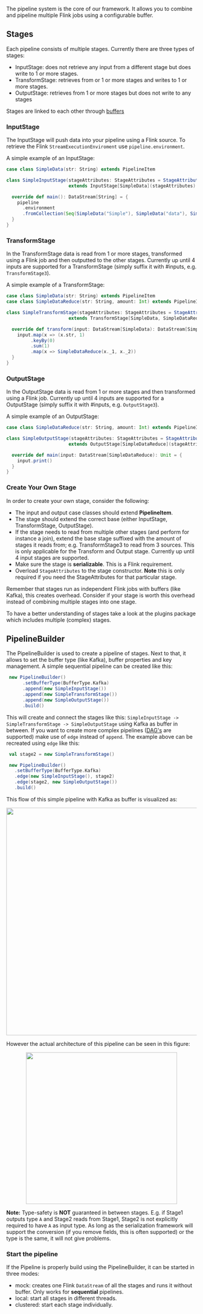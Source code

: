 The pipeline system is the core of our framework. It allows you to combine and pipeline multiple Flink jobs using a configurable buffer. 

## Stages
Each pipeline consists of multiple stages. Currently there are three types of stages:
- InputStage: does not retrieve any input from a different stage but does write to 1 or more stages.
- TransformStage: retrieves from or 1 or more stages and writes to 1 or more stages.
- OutputStage: retrieves from 1 or more stages but does not write to any stages

Stages are linked to each other through [buffers](#buffers)
### InputStage
The InputStage will push data into your pipeline using a Flink source. To retrieve the Flink `StreamExecutionEnviroment` use `pipeline.environment`.  

A simple example of an InputStage:
```scala
case class SimpleData(str: String) extends PipelineItem

class SimpleInputStage(stageAttributes: StageAttributes = StageAttributes()) 
                       extends InputStage[SimpleData](stageAttributes) {

  override def main(): DataStream[String] = {
    pipeline
      .environment
      .fromCollection(Seq(SimpleData("Simple"), SimpleData("data"), SimpleData("set")))
  }
}
```
### TransformStage
In the TransformStage data is read from 1 or more stages, transformed using a Flink job and then outputted to the other stages. Currently up until 4 inputs are supported for a TransformStage (simply suffix it with #inputs, e.g. `TransformStage3`). 

A simple example of a TransformStage: 
```scala
case class SimpleData(str: String) extends PipelineItem
case class SimpleDataReduce(str: String, amount: Int) extends PipelineItem

class SimpleTransformStage(stageAttributes: StageAttributes = StageAttributes()) 
                       extends TransformStage[SimpleData, SimpleDataReduce](stageAttributes) {

  override def transform(input: DataStream[SimpleData): DataStream[SimpleDataReduce] = {
    input.map(x => (x.str, 1)
         .keyBy(0)
         .sum(1)
         .map(x => SimpleDataReduce(x._1, x._2))
  }
}
```
### OutputStage
In the OutputStage data is read from 1 or more stages and then transformed using a Flink job. Currently up until 4 inputs are supported for a OutputStage (simply suffix it with #inputs, e.g. `OutputStage3`). 

A simple example of an OutputStage:
```scala
case class SimpleDataReduce(str: String, amount: Int) extends PipelineItem

class SimpleOutputStage(stageAttributes: StageAttributes = StageAttributes()) 
                       extends OutputStage[SimpleDataReduce](stageAttributes) {

  override def main(input: DataStream[SimpleDataReduce): Unit = {
    input.print()
  }
}
```

### Create Your Own Stage
In order to create your own stage, consider the following:
- The input and output case classes should extend **PipelineItem**. 
- The stage should extend the correct base (either InputStage, TransformStage, OutputStage).
- If the stage needs to read from multiple other stages (and perform for instance a join), extend the base stage suffixed with the amount of stages it reads from; e.g. TransformStage3 to read from 3 sources. This is only applicable for the Transform and Output stage. Currently up until 4 input stages are supported. 
- Make sure the stage is **serializable**. This is a Flink requirement. 
- Overload `StageAttributes` to the stage constructor. **Note** this is only required if you need the StageAttributes for that particular stage.

Remember that stages run as independent Flink jobs with buffers (like Kafka), this creates overhead. Consider if your stage is worth this overhead instead of combining multiple stages into one stage. 

To have a better understanding of stages take a look at the plugins package which includes multiple (complex) stages.

## PipelineBuilder
The PipelineBuilder is used to create a pipeline of stages. Next to that, it allows to set the buffer type (like Kafka), buffer properties and key management.  A simple sequential pipeline can be created like this:
```scala
 new PipelineBuilder()
      .setBufferType(BufferType.Kafka)
      .append(new SimpleInputStage())
      .append(new SimpleTransformStage())
      .append(new SimpleOutputStage())
      .build()
```
This will create and connect the stages like this: `SimpleInputStage -> SimpleTransformStage -> SimpleOutputStage` using Kafka as buffer in between. If you want to create more complex pipelines ([DAG's](https://en.wikipedia.org/wiki/Directed_acyclic_graph) are supported) make use of `edge` instead of `append`. The example above can be recreated using `edge` like this:
```scala
 val stage2 = new SimpleTransformStage()

 new PipelineBuilder()
   .setBufferType(BufferType.Kafka)
   .edge(new SimpleInputStage(), stage2)
   .edge(stage2, new SimpleOutputStage())
   .build()
```
This flow of this simple pipeline with Kafka as buffer is visualized as:
<p align="center"><img src="https://i.imgur.com/g4C3AB0.png" width="600"></p>
However the actual architecture of this pipeline can be seen in this figure:

<p align="center"><img src="https://i.imgur.com/9k4puOS.png" width="400"></p>

**Note:** Type-safety is **NOT** guaranteed in between stages. E.g. if Stage1 outputs type `A` and Stage2 reads from Stage1, Stage2 is not explicitly required to have `A` as input type. As long as the serialization framework will support the conversion (if you remove fields, this is often supported)  or the type is the same, it will not give problems. 

### Start the pipeline
If the Pipeline is properly build using the PipelineBuilder, it can be started in three modes:
- mock: creates one Flink `DataStream` of all the stages and runs it without buffer. Only works for **sequential** pipelines.
- local: start all stages in different threads.
- clustered: start each stage individually.
